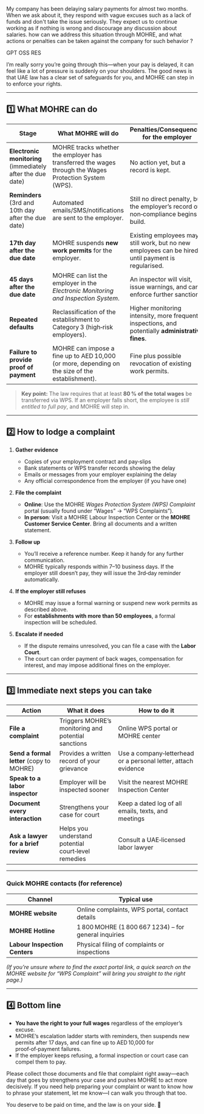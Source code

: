 My company has been delaying salary payments for almost two months. When we ask about it, they respond with vague excuses such as a lack of funds and don't take the issue seriously. They expect us to continue working as if nothing is wrong and discourage any discussion about salaries. how can we address this situation through MOHRE, and what actions or penalties can be taken against the company for such behavior ?

GPT OSS RES

I’m really sorry you’re going through this—when your pay is delayed, it can feel like a lot of pressure is suddenly on your shoulders. The good news is that UAE law has a clear set of safeguards for you, and MOHRE can step in to enforce your rights.

---

## 1️⃣ What MOHRE can do

| Stage                                                      | What MOHRE will do                                                                                     | Penalties/Consequences for the employer                                                            |
| ---------------------------------------------------------- | ------------------------------------------------------------------------------------------------------ | -------------------------------------------------------------------------------------------------- |
| **Electronic monitoring** (immediately after the due date) | MOHRE tracks whether the employer has transferred the wages through the Wages Protection System (WPS). | No action yet, but a record is kept.                                                               |
| **Reminders** (3rd and 10th day after the due date)        | Automated emails/SMS/notifications are sent to the employer.                                           | Still no direct penalty, but the employer’s record of non‑compliance begins to build.              |
| **17th day after the due date**                            | MOHRE suspends **new work permits** for the employer.                                                  | Existing employees may still work, but no new employees can be hired until payment is regularised. |
| **45 days after the due date**                             | MOHRE can list the employer in the _Electronic Monitoring and Inspection System_.                      | An inspector will visit, issue warnings, and can enforce further sanctions.                        |
| **Repeated defaults**                                      | Reclassification of the establishment to Category 3 (high‑risk employers).                             | Higher monitoring intensity, more frequent inspections, and potentially **administrative fines**.  |
| **Failure to provide proof of payment**                    | MOHRE can impose a fine up to AED 10,000 (or more, depending on the size of the establishment).        | Fine plus possible revocation of existing work permits.                                            |

> **Key point:** The law requires that at least **80 % of the total wages** be transferred via WPS. If an employer falls short, the employee is _still entitled to full pay_, and MOHRE will step in.

---

## 2️⃣ How to lodge a complaint

1. **Gather evidence**

   - Copies of your employment contract and pay‑slips
   - Bank statements or WPS transfer records showing the delay
   - Emails or messages from your employer explaining the delay
   - Any official correspondence from the employer (if you have one)

2. **File the complaint**

   - **Online**: Use the MOHRE _Wages Protection System (WPS) Complaint_ portal (usually found under “Wages” → “WPS Complaints”).
   - **In person**: Visit a MOHRE Labour Inspection Center or the **MOHRE Customer Service Center**. Bring all documents and a written statement.

3. **Follow up**

   - You’ll receive a reference number. Keep it handy for any further communication.
   - MOHRE typically responds within 7–10 business days. If the employer still doesn’t pay, they will issue the 3rd‑day reminder automatically.

4. **If the employer still refuses**

   - MOHRE may issue a formal warning or suspend new work permits as described above.
   - For **establishments with more than 50 employees**, a formal inspection will be scheduled.

5. **Escalate if needed**
   - If the dispute remains unresolved, you can file a case with the **Labor Court**.
   - The court can order payment of back wages, compensation for interest, and may impose additional fines on the employer.

---

## 3️⃣ Immediate next steps you can take

| Action                                   | What it does                                        | How to do it                                                   |
| ---------------------------------------- | --------------------------------------------------- | -------------------------------------------------------------- |
| **File a complaint**                     | Triggers MOHRE’s monitoring and potential sanctions | Online WPS portal or MOHRE center                              |
| **Send a formal letter** (copy to MOHRE) | Provides a written record of your grievance         | Use a company‑letterhead or a personal letter, attach evidence |
| **Speak to a labor inspector**           | Employer will be inspected sooner                   | Visit the nearest MOHRE Inspection Center                      |
| **Document every interaction**           | Strengthens your case for court                     | Keep a dated log of all emails, texts, and meetings            |
| **Ask a lawyer for a brief review**      | Helps you understand potential court‑level remedies | Consult a UAE‑licensed labor lawyer                            |

---

### Quick MOHRE contacts (for reference)

| Channel                       | Typical use                                          |
| ----------------------------- | ---------------------------------------------------- |
| **MOHRE website**             | Online complaints, WPS portal, contact details       |
| **MOHRE Hotline**             | 1 800 MOHRE (1 800 667 1234) – for general inquiries |
| **Labour Inspection Centers** | Physical filing of complaints or inspections         |

_(If you’re unsure where to find the exact portal link, a quick search on the MOHRE website for “WPS Complaint” will bring you straight to the right page.)_

---

## 4️⃣ Bottom line

- **You have the right to your full wages** regardless of the employer’s excuse.
- MOHRE’s escalation ladder starts with reminders, then suspends new permits after 17 days, and can fine up to AED 10,000 for proof‑of‑payment failures.
- If the employer keeps refusing, a formal inspection or court case can compel them to pay.

Please collect those documents and file that complaint right away—each day that goes by strengthens your case and pushes MOHRE to act more decisively. If you need help preparing your complaint or want to know how to phrase your statement, let me know—I can walk you through that too.

You deserve to be paid on time, and the law is on your side. 🌟
